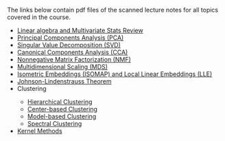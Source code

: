 The links below contain pdf files of the scanned lecture notes for all topics covered in the course. 
  
<ul>
<li> <a href="Linear\ Algebra\ and \ Multivariate\ Stats\ Review.pdf"> Linear algebra and Multivariate Stats Review </a></li>
<li> <a href="Lecture_Notes/Handwritten/PCA.pdf"> Principal Components Analysis (PCA) </a> </li>
<li> <a href="Lecture_Notes/Handwritten/SVD.pdf"> Singular Value Decomposition (SVD) </a> </li>
<li> <a href="Lecture_Notes/Handwritten/CCA.pdf"> Canonical Components Analysis (CCA) </a> </li>
<li> <a href="Lecture_Notes/Handwritten/NMF.pdf"> Nonnegative Matrix Factorization (NMF)</a> </li>
<li> <a href="Lecture_Notes/Handwritten/MDS.pdf"> Multidimensional Scaling (MDS) </a> </li>
<li> <a href="Lecture_Notes/Handwritten/ISOMAP_and_LLE.pdf"> Isometric Embeddings (ISOMAP) and Local Linear Embeddings (LLE) </a> </li>
<li> <a href="Lecture_Notes/Handwritten/Johnson_Lindenstrauss"> Johnson-Lindenstrauss Theorem </a> </li>
<li> Clustering </li>
  <ul>
  <li> <a href="Lecture_Notes/Handwritten/Hierarchical_Clustering.pdf"> Hierarchical Clustering </a> </li>
  <li> <a href="Lecture_Notes/Handwritten/Center-based_Clustering.pdf"> Center-based Clustering </a> </li>
  <li> <a href="Lecture_Notes/Handwritten/Model-based_Clustering.pdf"> Model-based Clustering </a> </li>
  <li> <a href="Lecture_Notes/Handwritten/Spectral_Clustering.pdf"> Spectral Clustering </a> </li>
  </ul>
<li> <a href="Lecture_Notes/Handwritten/Kernel_Methods.pdf"> Kernel Methods </a></li>
</ul>

